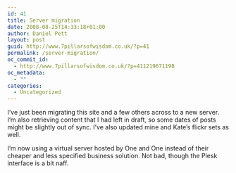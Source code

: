 ```yaml
---
id: 41
title: Server migration
date: 2008-08-25T14:33:18+01:00
author: Daniel Pett
layout: post
guid: http://www.7pillarsofwisdom.co.uk/?p=41
permalink: /server-migration/
oc_commit_id:
  - http://www.7pillarsofwisdom.co.uk/?p=411219671198
oc_metadata:
  - ""
categories:
  - Uncategorized
---
```

I&#8217;ve just been migrating this site and a few others across to a new server. I&#8217;m also retrieving content that I had left in draft, so some dates of posts might be slightly out of sync. I&#8217;ve also updated mine and Kate&#8217;s flickr sets as well.

I&#8217;m now using a virtual server hosted by One and One instead of their cheaper and less specified business solution. Not bad, though the Plesk interface is a bit naff.